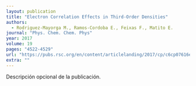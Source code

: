 ```yaml
---
layout: publication
title: "Electron Correlation Effects in Third-Order Densities"
authors:
  - Rodriguez-Mayorga M., Ramos-Cordoba E., Feixas F., Matito E.
journal: "Phys. Chem. Chem. Phys"
year: 2017
volume: 19
pages: "4522-4529"
url: "https://pubs.rsc.org/en/content/articlelanding/2017/cp/c6cp07616e/unauth#!divAbstract"
extra: ""
---
```


Descripción opcional de la publicación.
